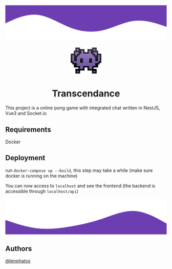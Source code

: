 <img src="https://raw.githubusercontent.com/Antoine-lb/transcendence/97613c9896538ce474637fd7da04475407802e1c/frontend/src/assets/waves-up.svg">

<p align="center">
  <img src="https://github.com/Antoine-lb/transcendence/blob/main/frontend/src/assets/logo.png?raw=true" width="100">
  <h1 align="center">Transcendance</h1>
</p>

This project is a online pong game with integrated chat written in NestJS, Vue3 and Socket.io

## Requirements

Docker


## Deployment
run `docker-compose up --build`, this step may take a while (make sure docker is running on the machine)


You can now access to `localhost` and see the frontend (the backend is accessible through `localhost/api`)


<img src="https://raw.githubusercontent.com/Antoine-lb/transcendence/7aa3c8f01b4c26d7fc82f4f11551d14442940a68/frontend/src/assets/waves.svg">

## Authors

[@lenphatos](https://www.github.com/lenphatos)

